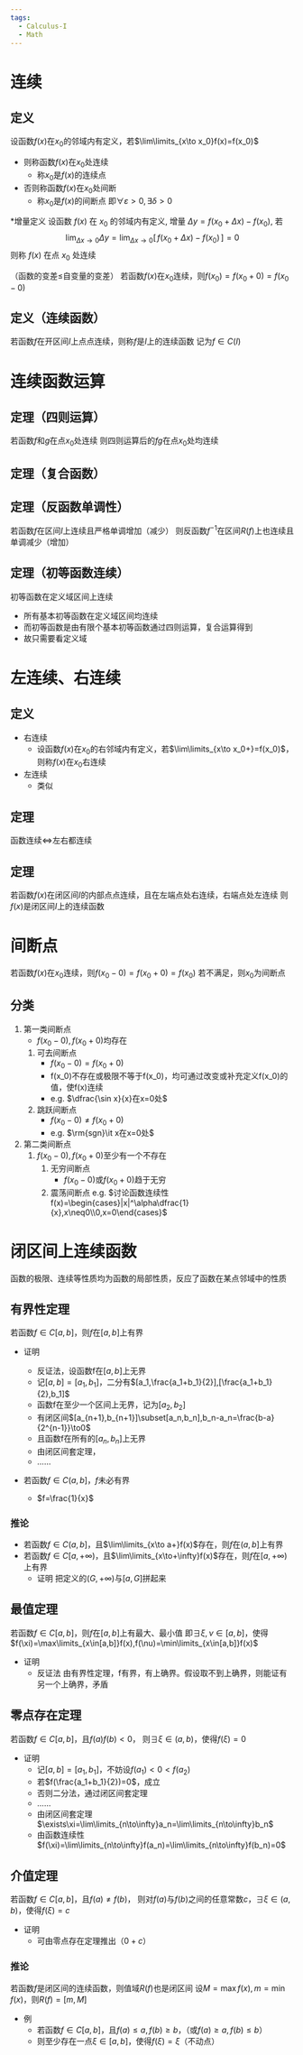 ```yaml
---
tags:
  - Calculus-I
  - Math
---
```

# 连续
## 定义
设函数$f(x)$在$x_0$的邻域内有定义，若$\lim\limits_{x\to x_0}f(x)=f(x_0)$
- 则称函数$f(x)$在$x_0$处连续
	- 称$x_0$是$f(x)$的连续点
- 否则称函数$f(x)$在$x_0$处间断
	- 称$x_0$是$f(x)$的间断点
即$\forall\varepsilon>0,\exists\delta>0$

\*增量定义
设函数 $f(x)$ 在 $x_0$ 的邻域内有定义, 增量 $\Delta y = f(x_0 +\Delta x) - f(x_0)$, 若 $$\lim_{\Delta x\to 0}\Delta y = \lim_{\Delta x\to 0}[\,f(x_0 +\Delta x) - f(x_0)\,] = 0$$
则称 $f(x)$ 在点 $x_0$ 处连续

（函数的变差$\le$自变量的变差）
若函数$f(x)$在$x_0$连续，则$f(x_0)=f(x_0+0)=f(x_0-0)$
## 定义（连续函数）
若函数$f$在开区间$I$上点点连续，则称$f$是$I$上的连续函数
记为$f\in C(I)$
# 连续函数运算
## 定理（四则运算）
若函数$f$和$g$在点$x_0$处连续
则四则运算后的$fg$在点$x_0$处均连续
## 定理（复合函数）
## 定理（反函数单调性）
若函数$f$在区间$I$上连续且严格单调增加（减少）
则反函数$f^{-1}$在区间$R(f)$上也连续且单调减少（增加）
## 定理（初等函数连续）
初等函数在定义域区间上连续
- 所有基本初等函数在定义域区间均连续
- 而初等函数是由有限个基本初等函数通过四则运算，复合运算得到
- 故只需要看定义域
# 左连续、右连续
## 定义
- 右连续
	- 设函数$f(x)$在$x_0$的右邻域内有定义，若$\lim\limits_{x\to x_0+}=f(x_0)$，则称$f(x)$在$x_0$右连续
- 左连续
	- 类似

## 定理
函数连续$\iff$左右都连续
## 定理
若函数$f(x)$在闭区间$I$的内部点点连续，且在左端点处右连续，右端点处左连续
则$f(x)$是闭区间$I$上的连续函数
# 间断点
若函数$f(x)$在$x_0$连续，则$f(x_0-0)=f(x_0+0)=f(x_0)$
若不满足，则$x_0$为间断点
## 分类
1. 第一类间断点
	- $f(x_0-0),f(x_0+0)$均存在
	1. 可去间断点
		- $f(x_0-0)=f(x_0+0)$
		- f(x_0)不存在或极限不等于f(x_0)，均可通过改变或补充定义f(x_0)的值，使f(x)连续
		- e.g. $\dfrac{\sin x}{x}在x=0处$
	2. 跳跃间断点
		- $f(x_0-0)\neq f(x_0+0)$
		- e.g. $\rm{sgn}\it x在x=0处$
2. 第二类间断点
	1. $f(x_0-0),f(x_0+0)$至少有一个不存在
		1. 无穷间断点
			- $f(x_0-0)$或$f(x_0+0)$趋于无穷
		2. 震荡间断点
e.g.
$讨论函数连续性 f(x)=\begin{cases}|x|^\alpha\dfrac{1}{x},x\neq0\\0,x=0\end{cases}$
# 闭区间上连续函数
函数的极限、连续等性质均为函数的局部性质，反应了函数在某点邻域中的性质
## 有界性定理
若函数$f\in C[a,b]$，则$f$在$[a,b]$上有界
- 证明
	- 反证法，设函数f在$[a,b]$上无界
	- 记$[a,b]=[a_1,b_1]$，二分有$[a_1,\frac{a_1+b_1}{2}],[\frac{a_1+b_1}{2},b_1]$
	- 函数f在至少一个区间上无界，记为$[a_2,b_2]$
	- 有闭区间$[a_{n+1},b_{n+1}]\subset[a_n,b_n],b_n-a_n=\frac{b-a}{2^{n-1}}\to0$
	- 且函数f在所有的$[a_n,b_n]$上无界
	- 由闭区间套定理，
	- ……

- 若函数$f\in C(a,b]$，$f$未必有界
	- $f=\frac{1}{x}$
### 推论
- 若函数$f\in C(a,b]$，且$\lim\limits_{x\to a+}f(x)$存在，则$f$在$(a,b]$上有界
- 若函数$f\in C[a,+\infty)$，且$\lim\limits_{x\to+\infty}f(x)$存在，则$f$在$[a,+\infty)$上有界
	- 证明 把定义的$(G,+\infty)$与$[a,G]$拼起来
## 最值定理
若函数$f\in C[a,b]$，则$f$在$[a,b]$上有最大、最小值
即$\exists\xi,\nu\in[a,b]$，使得$f(\xi)=\max\limits_{x\in[a,b]}f(x),f(\nu)=\min\limits_{x\in[a,b]}f(x)$
- 证明
	- 反证法 由有界性定理，f有界，有上确界。假设取不到上确界，则能证有另一个上确界，矛盾
## 零点存在定理
若函数$f\in C[a,b]$，且$f(a)f(b)<0$， 则$\exists\xi\in(a,b)$，使得$f(\xi)=0$
- 证明
	- 记$[a,b]=[a_1,b_1]$，不妨设$f(a_1)<0<f(a_2)$
	- 若$f(\frac{a_1+b_1}{2})=0$，成立
	- 否则二分法，通过闭区间套定理
	- ……
	- 由闭区间套定理$\exists\xi=\lim\limits_{n\to\infty}a_n=\lim\limits_{n\to\infty}b_n$
	- 由函数连续性$f(\xi)=\lim\limits_{n\to\infty}f(a_n)=\lim\limits_{n\to\infty}f(b_n)=0$
## 介值定理
若函数$f\in C[a,b]$，且$f(a)\neq f(b)$，
则对$f(a)$与$f(b)$之间的任意常数$c$，$\exists\xi\in(a,b)$，使得$f(\xi)=c$
- 证明
	- 可由零点存在定理推出（$0+c$）
### 推论
若函数$f$是闭区间的连续函数，则值域$R(f)$也是闭区间
设$M=\max f(x),m=\min f(x)$，则$R(f)=[m,M]$
- 例
	- 若函数$f\in C[a,b]$，且$f(a)\le a,f(b)\ge b$，（或$f(a)\ge a,f(b)\le b$）
	- 则至少存在一点$\xi\in[a,b]$，使得$f(\xi)=\xi$（不动点）